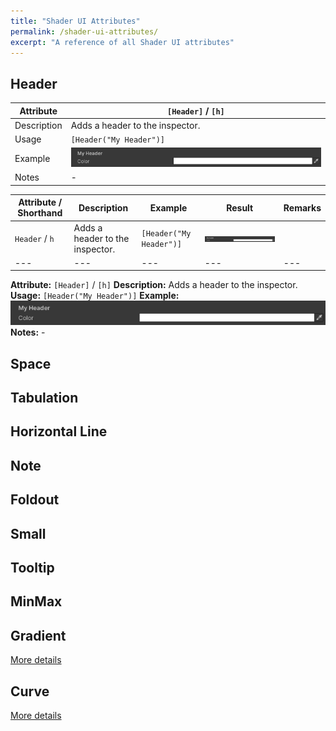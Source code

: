 ```yaml
---
title: "Shader UI Attributes"
permalink: /shader-ui-attributes/
excerpt: "A reference of all Shader UI attributes"
---
```


## Header

| Attribute | `[Header]` / `[h]` |
| --- | --- |
| Description | Adds a header to the inspector. |
| Usage | `[Header("My Header")]` |
| Example | ![Header](/assets/images/docs/attributes/header.png) |
| Notes | - |


| Attribute / Shorthand | Description | Example | Result | Remarks |
| --- | --- | --- | --- | --- |
| `Header` / `h` | Adds a header to the inspector. | `[Header("My Header")]` | ![Header](/assets/images/docs/attributes/header.png) | |
| --- | --- | --- | --- | --- |

**Attribute:** `[Header]` / `[h]`
**Description:** Adds a header to the inspector.
**Usage:** `[Header("My Header")]`
**Example:** ![Header](/assets/images/docs/attributes/header.png)
**Notes:** -

## Space

## Tabulation

## Horizontal Line

## Note

## Foldout

## Small

## Tooltip

## MinMax

## Gradient
[More details](../gradient)

## Curve
[More details](../curve)
